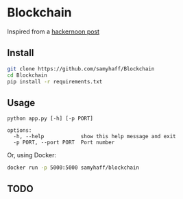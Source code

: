 # Blockchain

Inspired from a [hackernoon post](https://hackernoon.com/learn-blockchains-by-building-one-117428612f46)

## Install

```bash
git clone https://github.com/samyhaff/Blockchain
cd Blockchain
pip install -r requirements.txt
```

## Usage

```
python app.py [-h] [-p PORT]

options:
  -h, --help            show this help message and exit
  -p PORT, --port PORT  Port number
```

Or, using Docker:

```bash
docker run -p 5000:5000 samyhaff/blockchain
```

## TODO

